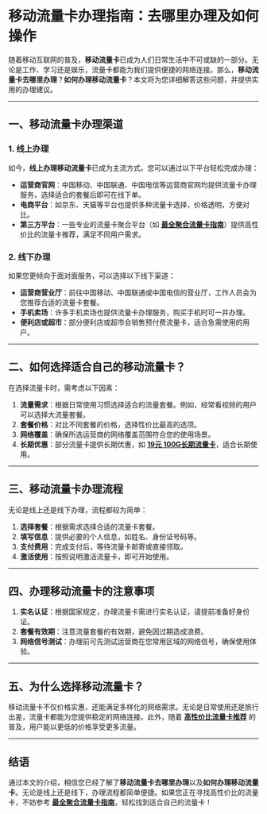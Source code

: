# 移动流量卡办理指南：去哪里办理及如何操作

随着移动互联网的普及，**移动流量卡**已成为人们日常生活中不可或缺的一部分。无论是工作、学习还是娱乐，流量卡都能为我们提供便捷的网络连接。那么，**移动流量卡去哪里办理**？**如何办理移动流量卡**？本文将为您详细解答这些问题，并提供实用的办理建议。

---

## 一、移动流量卡办理渠道

### 1. 线上办理
如今，**线上办理移动流量卡**已成为主流方式。您可以通过以下平台轻松完成办理：
- **运营商官网**：中国移动、中国联通、中国电信等运营商官网均提供流量卡办理服务，选择适合的套餐后即可在线下单。
- **电商平台**：如京东、天猫等平台也提供多种流量卡选择，价格透明，方便对比。
- **第三方平台**：一些专业的流量卡聚合平台（如 [**最全聚合流量卡指南**](https://bit.ly/Liuliangka)）提供高性价比的流量卡推荐，满足不同用户需求。

### 2. 线下办理
如果您更倾向于面对面服务，可以选择以下线下渠道：
- **运营商营业厅**：前往中国移动、中国联通或中国电信的营业厅，工作人员会为您推荐合适的流量卡套餐。
- **手机卖场**：许多手机卖场也提供流量卡办理服务，购买手机时可一并办理。
- **便利店或超市**：部分便利店或超市会销售预付费流量卡，适合急需使用的用户。

---

## 二、如何选择适合自己的移动流量卡？

在选择流量卡时，需考虑以下因素：
1. **流量需求**：根据日常使用习惯选择适合的流量套餐。例如，经常看视频的用户可以选择大流量套餐。
2. **套餐价格**：对比不同套餐的价格，选择性价比最高的选项。
3. **网络覆盖**：确保所选运营商的网络覆盖范围符合您的使用场景。
4. **长期优惠**：部分流量卡提供长期优惠，如 [**19元 100G长期流量卡**](https://bit.ly/Liuliangka)，适合长期使用。

---

## 三、移动流量卡办理流程

无论是线上还是线下办理，流程都较为简单：
1. **选择套餐**：根据需求选择合适的流量卡套餐。
2. **填写信息**：提供必要的个人信息，如姓名、身份证号码等。
3. **支付费用**：完成支付后，等待流量卡邮寄或直接领取。
4. **激活使用**：按照说明激活流量卡，即可开始使用。

---

## 四、办理移动流量卡的注意事项

1. **实名认证**：根据国家规定，办理流量卡需进行实名认证，请提前准备好身份证。
2. **套餐有效期**：注意流量套餐的有效期，避免因过期造成浪费。
3. **网络信号测试**：办理前可先测试运营商在您常用区域的网络信号，确保使用体验。

---

## 五、为什么选择移动流量卡？

移动流量卡不仅价格实惠，还能满足多样化的网络需求。无论是日常使用还是旅行出差，流量卡都能为您提供稳定的网络连接。此外，随着 [**高性价比流量卡推荐**](https://bit.ly/Liuliangka) 的普及，用户能以更低的价格享受更多流量。

---

## 结语

通过本文的介绍，相信您已经了解了**移动流量卡去哪里办理**以及**如何办理移动流量卡**。无论是线上还是线下，办理流程都简单便捷。如果您正在寻找高性价比的流量卡，不妨参考 [**最全聚合流量卡指南**](https://bit.ly/Liuliangka)，轻松找到适合自己的流量卡！
